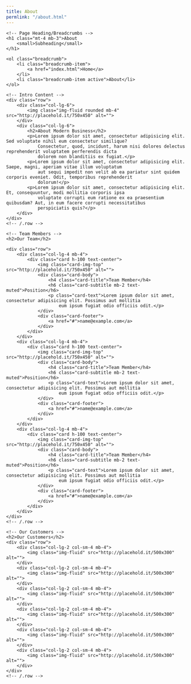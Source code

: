 ```yaml
---
title: About
permlink: "/about.html"
---
```

<div class="container">

    <!-- Page Heading/Breadcrumbs -->
    <h1 class="mt-4 mb-3">About
        <small>Subheading</small>
    </h1>

    <ol class="breadcrumb">
        <li class="breadcrumb-item">
            <a href="index.html">Home</a>
        </li>
        <li class="breadcrumb-item active">About</li>
    </ol>

    <!-- Intro Content -->
    <div class="row">
        <div class="col-lg-6">
            <img class="img-fluid rounded mb-4" src="http://placehold.it/750x450" alt="">
        </div>
        <div class="col-lg-6">
            <h2>About Modern Business</h2>
            <p>Lorem ipsum dolor sit amet, consectetur adipisicing elit. Sed voluptate nihil eum consectetur similique?
                Consectetur, quod, incidunt, harum nisi dolores delectus reprehenderit voluptatem perferendis dicta
                dolorem non blanditiis ex fugiat.</p>
            <p>Lorem ipsum dolor sit amet, consectetur adipisicing elit. Saepe, magni, aperiam vitae illum voluptatum
                aut sequi impedit non velit ab ea pariatur sint quidem corporis eveniet. Odit, temporibus reprehenderit
                dolorum!</p>
            <p>Lorem ipsum dolor sit amet, consectetur adipisicing elit. Et, consequuntur, modi mollitia corporis ipsa
                voluptate corrupti eum ratione ex ea praesentium quibusdam? Aut, in eum facere corrupti necessitatibus
                perspiciatis quis?</p>
        </div>
    </div>
    <!-- /.row -->

    <!-- Team Members -->
    <h2>Our Team</h2>

    <div class="row">
        <div class="col-lg-4 mb-4">
            <div class="card h-100 text-center">
                <img class="card-img-top" src="http://placehold.it/750x450" alt="">
                <div class="card-body">
                    <h4 class="card-title">Team Member</h4>
                    <h6 class="card-subtitle mb-2 text-muted">Position</h6>
                    <p class="card-text">Lorem ipsum dolor sit amet, consectetur adipisicing elit. Possimus aut mollitia
                        eum ipsum fugiat odio officiis odit.</p>
                </div>
                <div class="card-footer">
                    <a href="#">name@example.com</a>
                </div>
            </div>
        </div>
        <div class="col-lg-4 mb-4">
            <div class="card h-100 text-center">
                <img class="card-img-top" src="http://placehold.it/750x450" alt="">
                <div class="card-body">
                    <h4 class="card-title">Team Member</h4>
                    <h6 class="card-subtitle mb-2 text-muted">Position</h6>
                    <p class="card-text">Lorem ipsum dolor sit amet, consectetur adipisicing elit. Possimus aut mollitia
                        eum ipsum fugiat odio officiis odit.</p>
                </div>
                <div class="card-footer">
                    <a href="#">name@example.com</a>
                </div>
            </div>
        </div>
        <div class="col-lg-4 mb-4">
            <div class="card h-100 text-center">
                <img class="card-img-top" src="http://placehold.it/750x450" alt="">
                <div class="card-body">
                    <h4 class="card-title">Team Member</h4>
                    <h6 class="card-subtitle mb-2 text-muted">Position</h6>
                    <p class="card-text">Lorem ipsum dolor sit amet, consectetur adipisicing elit. Possimus aut mollitia
                        eum ipsum fugiat odio officiis odit.</p>
                </div>
                <div class="card-footer">
                    <a href="#">name@example.com</a>
                </div>
            </div>
        </div>
    </div>
    <!-- /.row -->

    <!-- Our Customers -->
    <h2>Our Customers</h2>
    <div class="row">
        <div class="col-lg-2 col-sm-4 mb-4">
            <img class="img-fluid" src="http://placehold.it/500x300" alt="">
        </div>
        <div class="col-lg-2 col-sm-4 mb-4">
            <img class="img-fluid" src="http://placehold.it/500x300" alt="">
        </div>
        <div class="col-lg-2 col-sm-4 mb-4">
            <img class="img-fluid" src="http://placehold.it/500x300" alt="">
        </div>
        <div class="col-lg-2 col-sm-4 mb-4">
            <img class="img-fluid" src="http://placehold.it/500x300" alt="">
        </div>
        <div class="col-lg-2 col-sm-4 mb-4">
            <img class="img-fluid" src="http://placehold.it/500x300" alt="">
        </div>
        <div class="col-lg-2 col-sm-4 mb-4">
            <img class="img-fluid" src="http://placehold.it/500x300" alt="">
        </div>
    </div>
    <!-- /.row -->

</div>